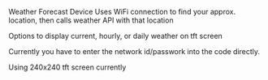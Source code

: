 Weather Forecast Device
Uses WiFi connection to find your approx. location, then calls weather API with that location

Options to display current, hourly, or daily weather on tft screen

Currently you have to enter the network id/passwork into the code directly. 

Using 240x240 tft screen currently

